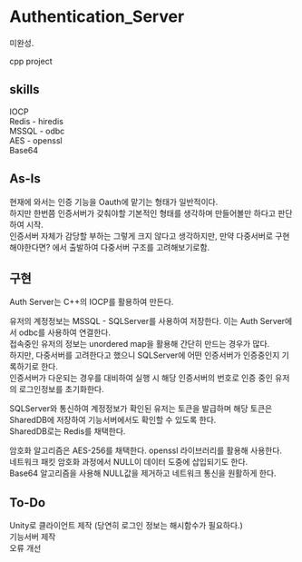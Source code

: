 # Authentication_Server
미완성.

cpp project

## skills
IOCP </br>
Redis - hiredis </br>
MSSQL - odbc </br>
AES - openssl </br>
Base64

## As-Is
현재에 와서는 인증 기능을 Oauth에 맡기는 형태가 일반적이다. </br>
하지만 한번쯤 인증서버가 갖춰야할 기본적인 형태를 생각하며 만들어볼만 하다고 판단하여 시작. </br>
인증서버 자체가 감당할 부하는 그렇게 크지 않다고 생각하지만, 만약 다중서버로 구현해야한다면? 에서 출발하여 다중서버 구조를 고려해보기로함.</br>

## 구현
Auth Server는 C++의 IOCP를 활용하여 만든다. </br>

유저의 계정정보는 MSSQL - SQLServer를 사용하여 저장한다. 이는 Auth Server에서 odbc를 사용하여 연결한다. </br>
접속중인 유저의 정보는 unordered map을 활용해 간단히 만드는 경우가 많다.</br>
하지만, 다중서버를 고려한다고 했으니 SQLServer에 어떤 인증서버가 인증중인지 기록하기로 한다.</br>
인증서버가 다운되는 경우를 대비하여 실행 시 해당 인증서버의 번호로 인증 중인 유저의 로그인정보를 초기화한다.</br>

SQLServer와 통신하여 계정정보가 확인된 유저는 토큰을 발급하며 해당 토큰은 SharedDB에 저장하여 기능서버에서도 확인할 수 있도록 한다.</br>
SharedDB로는 Redis를 채택한다.</br>

암호화 알고리즘은 AES-256를 채택한다. openssl 라이브러리를 활용해 사용한다.</br>
네트워크 패킷 암호화 과정에서 NULL이 데이터 도중에 삽입되기도 한다.</br>
Base64 알고리즘을 사용해 NULL값을 제거하고 네트워크 통신을 원활하게 한다.

## To-Do
Unity로 클라이언트 제작 (당연히 로그인 정보는 해시함수가 필요하다.)</br>
기능서버 제작</br>
오류 개선
